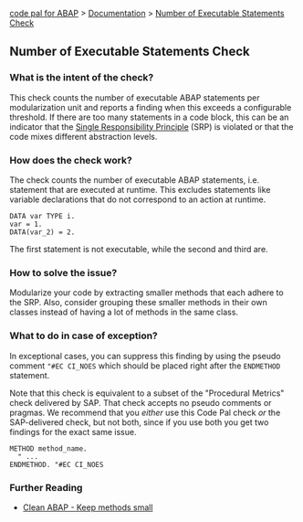 [code pal for ABAP](../../README.md) > [Documentation](../check_documentation.md) > [Number of Executable Statements Check](number-executable-statements.md)

## Number of Executable Statements Check

### What is the intent of the check?

This check counts the number of executable ABAP statements per modularization unit and reports a finding when this exceeds a configurable threshold. If there are too many statements in a code block, this can be an indicator that the [Single Responsibility Principle](https://en.wikipedia.org/wiki/Single_responsibility_principle) (SRP) is violated or that the code mixes different abstraction levels.

### How does the check work?

The check counts the number of executable ABAP statements, i.e. statement that are executed at runtime. This excludes statements like variable declarations that do not correspond to an action at runtime. 

```abap
DATA var TYPE i.
var = 1.
DATA(var_2) = 2.
```

The first statement is not executable, while the second and third are.

### How to solve the issue?

Modularize your code by extracting smaller methods that each adhere to the SRP. Also, consider grouping these smaller methods in their own classes instead of having a lot of methods in the same class.

### What to do in case of exception?

In exceptional cases, you can suppress this finding by using the pseudo comment `"#EC CI_NOES` which should be placed right after the `ENDMETHOD` statement.

Note that this check is equivalent to a subset of the "Procedural Metrics" check delivered by SAP. That check accepts no pseudo comments or pragmas. We recommend that you *either* use this Code Pal check *or* the SAP-delivered check, but not both, since if you use both you get two findings for the exact same issue.

```abap
METHOD method_name.
  " ...
ENDMETHOD. "#EC CI_NOES
```

### Further Reading

 - [Clean ABAP - Keep methods small](https://github.com/SAP/styleguides/blob/main/clean-abap/CleanABAP.md#keep-methods-small)
